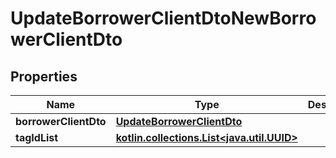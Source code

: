 
# UpdateBorrowerClientDtoNewBorrowerClientDto

## Properties
| Name | Type | Description | Notes |
| ------------ | ------------- | ------------- | ------------- |
| **borrowerClientDto** | [**UpdateBorrowerClientDto**](UpdateBorrowerClientDto.md) |  |  [optional] |
| **tagIdList** | [**kotlin.collections.List&lt;java.util.UUID&gt;**](java.util.UUID.md) |  |  [optional] |



